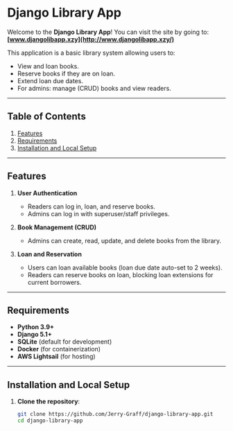 # Django Library App

Welcome to the **Django Library App**! You can visit the site by going to:  
**[www.djangolibapp.xzy](http://www.djangolibapp.xzy/)**

This application is a basic library system allowing users to:
- View and loan books.
- Reserve books if they are on loan.
- Extend loan due dates.
- For admins: manage (CRUD) books and view readers.

---

## Table of Contents
1. [Features](#features)
2. [Requirements](#requirements)
3. [Installation and Local Setup](#installation-and-local-setup)
---

## Features

1. **User Authentication**  
   - Readers can log in, loan, and reserve books.  
   - Admins can log in with superuser/staff privileges.

2. **Book Management (CRUD)**  
   - Admins can create, read, update, and delete books from the library.

3. **Loan and Reservation**  
   - Users can loan available books (loan due date auto-set to 2 weeks).  
   - Readers can reserve books on loan, blocking loan extensions for current borrowers.


---

## Requirements

- **Python 3.9+**  
- **Django 5.1+**  
- **SQLite** (default for development)
- **Docker** (for containerization)
- **AWS Lightsail** (for hosting)

---

## Installation and Local Setup

1. **Clone the repository**:
   ```bash
   git clone https://github.com/Jerry-Graff/django-library-app.git
   cd django-library-app